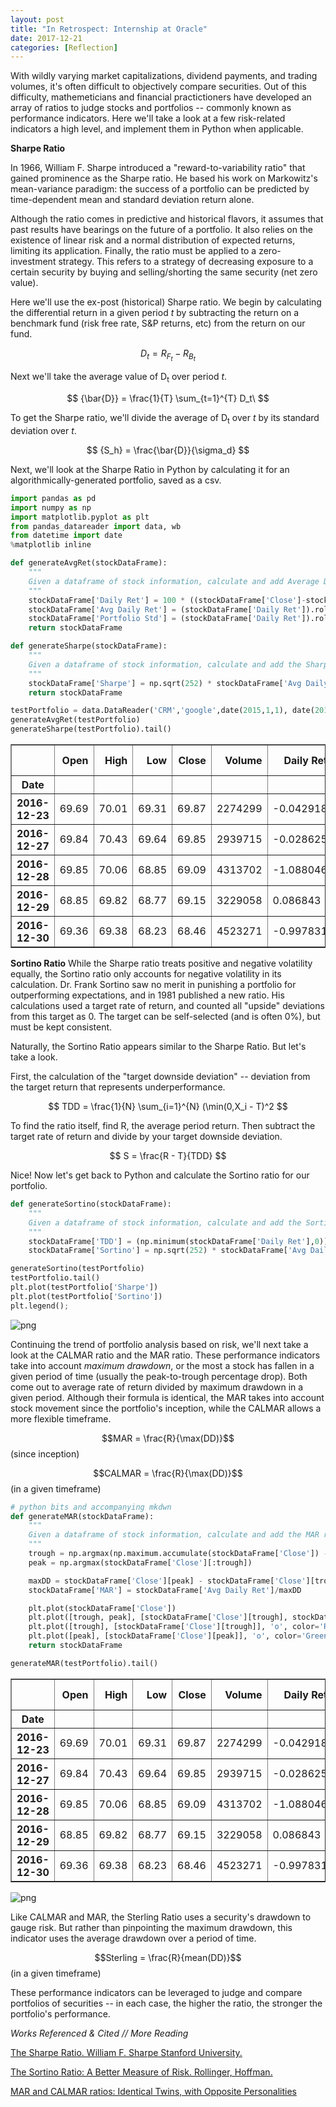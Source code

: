 ```yaml
---
layout: post
title: "In Retrospect: Internship at Oracle"
date: 2017-12-21
categories: [Reflection]
---
```


With wildly varying market capitalizations, dividend payments, and trading volumes, it's often difficult to objectively compare securities. Out of this difficulty, mathemeticians and financial practictioners have developed an array of ratios to judge stocks and portfolios -- commonly known as performance indicators. Here we'll take a look at a few risk-related indicators a high level, and implement them in Python when applicable.

**Sharpe Ratio**

In 1966, William F. Sharpe introduced a "reward-to-variability ratio" that gained prominence as the Sharpe ratio. He based his work on Markowitz's mean-variance paradigm: the success of a portfolio can be predicted by time-dependent mean and standard deviation return alone.

Although the ratio comes in predictive and historical flavors, it assumes that past results have bearings on the future of a portfolio. It also relies on the existence of linear risk and a normal distribution of expected returns, limiting its application. Finally, the ratio must be applied to a zero-investment strategy. This refers to a strategy of decreasing exposure to a certain security by buying and selling/shorting the same security (net zero value).

Here we'll use the ex-post (historical) Sharpe ratio. We begin by calculating the differential return in a given period *t* by subtracting the return on a benchmark fund (risk free rate, S&P returns, etc) from the return on our fund.

$$ D_t = R_{F_t} - R_{B_t} $$

Next we'll take the average value of D<sub>t</sub> over period *t*.


$$ {\bar{D}} = \frac{1}{T} \sum_{t=1}^{T}  D_t\ $$

To get the Sharpe ratio, we'll divide the average of D<sub>t</sub> over *t* by its standard deviation over *t*.

$$ {S_h} = \frac{\bar{D}}{\sigma_d} $$

Next, we'll look at the Sharpe Ratio in Python by calculating it for an algorithmically-generated portfolio, saved as a csv.


```python
import pandas as pd
import numpy as np
import matplotlib.pyplot as plt
from pandas_datareader import data, wb
from datetime import date
%matplotlib inline
```


```python
def generateAvgRet(stockDataFrame):
    """
    Given a dataframe of stock information, calculate and add Average Daily Return and Volatility
    """
    stockDataFrame['Daily Ret'] = 100 * ((stockDataFrame['Close']-stockDataFrame['Close'].shift(1))/stockDataFrame['Close'].shift(1))
    stockDataFrame['Avg Daily Ret'] = (stockDataFrame['Daily Ret']).rolling(252).mean()
    stockDataFrame['Portfolio Std'] = (stockDataFrame['Daily Ret']).rolling(252).std()
    return stockDataFrame

def generateSharpe(stockDataFrame):
    """
    Given a dataframe of stock information, calculate and add the Sharpe ratio
    """
    stockDataFrame['Sharpe'] = np.sqrt(252) * stockDataFrame['Avg Daily Ret'] / stockDataFrame['Portfolio Std']
    return stockDataFrame
```


```python
testPortfolio = data.DataReader('CRM','google',date(2015,1,1), date(2017,1,1))
generateAvgRet(testPortfolio)
generateSharpe(testPortfolio).tail()
```




<div>
<style>
    .dataframe thead tr:only-child th {
        text-align: right;
    }

    .dataframe thead th {
        text-align: left;
    }

    .dataframe tbody tr th {
        vertical-align: top;
    }
</style>
<table border="1" class="dataframe">
  <thead>
    <tr style="text-align: right;">
      <th></th>
      <th>Open</th>
      <th>High</th>
      <th>Low</th>
      <th>Close</th>
      <th>Volume</th>
      <th>Daily Ret</th>
      <th>Avg Daily Ret</th>
      <th>Portfolio Std</th>
      <th>Sharpe</th>
    </tr>
    <tr>
      <th>Date</th>
      <th></th>
      <th></th>
      <th></th>
      <th></th>
      <th></th>
      <th></th>
      <th></th>
      <th></th>
      <th></th>
    </tr>
  </thead>
  <tbody>
    <tr>
      <th>2016-12-23</th>
      <td>69.69</td>
      <td>70.01</td>
      <td>69.31</td>
      <td>69.87</td>
      <td>2274299</td>
      <td>-0.042918</td>
      <td>-0.020349</td>
      <td>2.113983</td>
      <td>-0.152806</td>
    </tr>
    <tr>
      <th>2016-12-27</th>
      <td>69.84</td>
      <td>70.43</td>
      <td>69.64</td>
      <td>69.85</td>
      <td>2939715</td>
      <td>-0.028625</td>
      <td>-0.022349</td>
      <td>2.113751</td>
      <td>-0.167844</td>
    </tr>
    <tr>
      <th>2016-12-28</th>
      <td>69.85</td>
      <td>70.06</td>
      <td>68.85</td>
      <td>69.09</td>
      <td>4313702</td>
      <td>-1.088046</td>
      <td>-0.032959</td>
      <td>2.112357</td>
      <td>-0.247689</td>
    </tr>
    <tr>
      <th>2016-12-29</th>
      <td>68.85</td>
      <td>69.82</td>
      <td>68.77</td>
      <td>69.15</td>
      <td>3229058</td>
      <td>0.086843</td>
      <td>-0.031116</td>
      <td>2.112258</td>
      <td>-0.233849</td>
    </tr>
    <tr>
      <th>2016-12-30</th>
      <td>69.36</td>
      <td>69.38</td>
      <td>68.23</td>
      <td>68.46</td>
      <td>4523271</td>
      <td>-0.997831</td>
      <td>-0.031365</td>
      <td>2.112368</td>
      <td>-0.235709</td>
    </tr>
  </tbody>
</table>
</div>



**Sortino Ratio**
While the Sharpe ratio treats positive and negative volatility equally, the Sortino ratio only accounts for negative volatility in its calculation. Dr. Frank Sortino saw no merit in punishing a portfolio for outperforming expectations, and in 1981 published a new ratio. His calculations used a target rate of return, and counted all "upside" deviations from this target as 0. The target can be self-selected (and is often 0%), but must be kept consistent.

Naturally, the Sortino Ratio appears similar to the Sharpe Ratio. But let's take a look.

First, the calculation of the "target downside deviation" -- deviation from the target return that represents underperformance.

$$ TDD = \frac{1}{N} \sum_{i=1}^{N} (\min(0,X_i - T)^2 $$

To find the ratio itself, find R, the average period return. Then subtract the target rate of return and divide by your target downside deviation.

$$ S = \frac{R - T}{TDD} $$

Nice! Now let's get back to Python and calculate the Sortino ratio for our portfolio.


```python
def generateSortino(stockDataFrame):
    """
    Given a dataframe of stock information, calculate and add the Sortino ratio
    """
    stockDataFrame['TDD'] = (np.minimum(stockDataFrame['Daily Ret'],0)).rolling(252).mean()
    stockDataFrame['Sortino'] = np.sqrt(252) * stockDataFrame['Avg Daily Ret']/stockDataFrame['TDD']
```


```python
generateSortino(testPortfolio)
testPortfolio.tail()
plt.plot(testPortfolio['Sharpe'])
plt.plot(testPortfolio['Sortino'])
plt.legend();
```


![png](http://i.imgur.com/4gARIIm.png)


Continuing the trend of portfolio analysis based on risk, we'll next take a look at the CALMAR ratio and the MAR ratio. These performance indicators take into account *maximum drawdown*, or the most a stock has fallen in a given period of time (usually the peak-to-trough percentage drop). Both come out to average rate of return divided by maximum drawdown in a given period. Although their formula is identical, the MAR takes into account stock movement since the portfolio's inception, while the CALMAR allows a more flexible timeframe.

$$MAR = \frac{R}{\max(DD)}$$ (since inception)

$$CALMAR = \frac{R}{\max(DD)}$$ (in a given timeframe)


```python
# python bits and accompanying mkdwn
def generateMAR(stockDataFrame):
    """
    Given a dataframe of stock information, calculate and add the MAR ratio
    """
    trough = np.argmax(np.maximum.accumulate(stockDataFrame['Close']) - stockDataFrame['Close'])
    peak = np.argmax(stockDataFrame['Close'][:trough])

    maxDD = stockDataFrame['Close'][peak] - stockDataFrame['Close'][trough]
    stockDataFrame['MAR'] = stockDataFrame['Avg Daily Ret']/maxDD

    plt.plot(stockDataFrame['Close'])
    plt.plot([trough, peak], [stockDataFrame['Close'][trough], stockDataFrame['Close'][peak]], ':', color='Purple', markersize=10)
    plt.plot([trough], [stockDataFrame['Close'][trough]], 'o', color='Red', markersize=10)
    plt.plot([peak], [stockDataFrame['Close'][peak]], 'o', color='Green', markersize=10)
    return stockDataFrame
```


```python
generateMAR(testPortfolio).tail()
```




<div>
<style>
    .dataframe thead tr:only-child th {
        text-align: right;
    }

    .dataframe thead th {
        text-align: left;
    }

    .dataframe tbody tr th {
        vertical-align: top;
    }
</style>
<table border="1" class="dataframe">
  <thead>
    <tr style="text-align: right;">
      <th></th>
      <th>Open</th>
      <th>High</th>
      <th>Low</th>
      <th>Close</th>
      <th>Volume</th>
      <th>Daily Ret</th>
      <th>Avg Daily Ret</th>
      <th>Portfolio Std</th>
      <th>Sharpe</th>
      <th>TDD</th>
      <th>Sortino</th>
      <th>MAR</th>
    </tr>
    <tr>
      <th>Date</th>
      <th></th>
      <th></th>
      <th></th>
      <th></th>
      <th></th>
      <th></th>
      <th></th>
      <th></th>
      <th></th>
      <th></th>
      <th></th>
      <th></th>
    </tr>
  </thead>
  <tbody>
    <tr>
      <th>2016-12-23</th>
      <td>69.69</td>
      <td>70.01</td>
      <td>69.31</td>
      <td>69.87</td>
      <td>2274299</td>
      <td>-0.042918</td>
      <td>-0.020349</td>
      <td>2.113983</td>
      <td>-0.152806</td>
      <td>-0.675959</td>
      <td>0.477883</td>
      <td>-0.000724</td>
    </tr>
    <tr>
      <th>2016-12-27</th>
      <td>69.84</td>
      <td>70.43</td>
      <td>69.64</td>
      <td>69.85</td>
      <td>2939715</td>
      <td>-0.028625</td>
      <td>-0.022349</td>
      <td>2.113751</td>
      <td>-0.167844</td>
      <td>-0.676073</td>
      <td>0.524766</td>
      <td>-0.000796</td>
    </tr>
    <tr>
      <th>2016-12-28</th>
      <td>69.85</td>
      <td>70.06</td>
      <td>68.85</td>
      <td>69.09</td>
      <td>4313702</td>
      <td>-1.088046</td>
      <td>-0.032959</td>
      <td>2.112357</td>
      <td>-0.247689</td>
      <td>-0.680390</td>
      <td>0.768983</td>
      <td>-0.001173</td>
    </tr>
    <tr>
      <th>2016-12-29</th>
      <td>68.85</td>
      <td>69.82</td>
      <td>68.77</td>
      <td>69.15</td>
      <td>3229058</td>
      <td>0.086843</td>
      <td>-0.031116</td>
      <td>2.112258</td>
      <td>-0.233849</td>
      <td>-0.678892</td>
      <td>0.727581</td>
      <td>-0.001108</td>
    </tr>
    <tr>
      <th>2016-12-30</th>
      <td>69.36</td>
      <td>69.38</td>
      <td>68.23</td>
      <td>68.46</td>
      <td>4523271</td>
      <td>-0.997831</td>
      <td>-0.031365</td>
      <td>2.112368</td>
      <td>-0.235709</td>
      <td>-0.679141</td>
      <td>0.733137</td>
      <td>-0.001117</td>
    </tr>
  </tbody>
</table>
</div>




![png](http://i.imgur.com/GrxEf5P.png)


Like CALMAR and MAR, the Sterling Ratio uses a security's drawdown to gauge risk. But rather than pinpointing the maximum drawdown, this indicator uses the average drawdown over a period of time.

$$Sterling = \frac{R}{mean(DD)}$$ (in a given timeframe)

These performance indicators can be leveraged to judge and compare portfolios of securities -- in each case, the higher the ratio, the stronger the portfolio's performance.

*Works Referenced & Cited // More Reading*

[The Sharpe Ratio. William F. Sharpe Stanford University.](kantakji.com/media/4671/o121.doc)

[The Sortino Ratio: A Better Measure of Risk. Rollinger, Hoffman.](https://www.sunrisecapital.com/wp-content/uploads/2014/06/Futures_Mag_Sortino_0213.pdf)

[MAR and CALMAR ratios: Identical Twins, with Opposite Personalities](https://www.rcmalternatives.com/2013/08/mar-and-calmar-ratios-identical-twins-with-opposite-personalities/?__hstc=93618690.5dab998036779a1302754afa3b082187.1501000840889.1501000840889.1501000840889.1&__hssc=93618690.1.1501000840890&__hsfp=1695690550)

